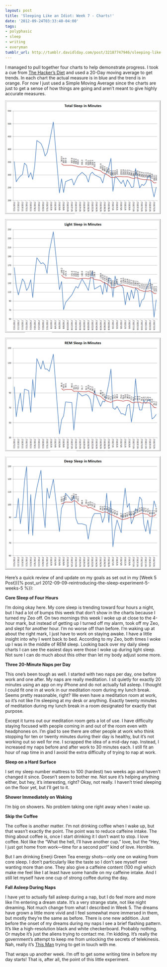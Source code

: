 ```yaml
---
layout: post
title: 'Sleeping Like an Idiot: Week 7 - Charts!'
date: '2012-09-24T03:33:40-04:00'
tags:
- polyphasic
- sleep
- writing
- everyman
tumblr_url: http://tumblr.davidlday.com/post/32187747946/sleeping-like-an-idiot-week-7-charts
---
```

I managed to pull together four charts to help demonstrate progress. I took a cue from [The Hacker’s Diet](http://www.fourmilab.ch/hackdiet/) and used a 20-Day moving average to get trends. In each chart the actual measure is in blue and the trend is in orange. For now I just used a Simple Moving Average since the charts are just to get a sense of how things are going and aren’t meant to give highly accurate measures.

![Sleep Chart 1](/assets/imported/tumblr/tumblr_matxxyqguu1r5rd2t.png)

![Sleep Chart 2](/assets/imported/tumblr/tumblr_matxz30K4v1r5rd2t.png)

![Sleep Chart 3](/assets/imported/tumblr/tumblr_matxzd1QbB1r5rd2t.png)

![Sleep Chart 4](/assets/imported/tumblr/tumblr_matxzoghav1r5rd2t.png)


Here’s a quick review of and update on my goals as set out in my [Week 5 Post]({% post_url 2012-09-09-reintroducing-the-sleep-experiment-5-weeks-5 %}):

**Core Sleep of Four Hours**

I’m doing okay here. My core sleep is trending toward four hours a night, but I had a lot of bumps this week that don’t show in the charts because I turned my Zeo off. On two mornings this week I woke up at close to the 4-hour mark, but instead of getting up I turned off my alarm, took off my Zeo, and slept for another hour. I’m no worse off than before. I’m waking up at about the right mark, I just have to work on staying awake. I have a little insight into why I went back to bed. According to my Zeo, both times I woke up I was in the middle of REM sleep. Looking back over my daily sleep charts I can see the easiest days were those I woke up during light sleep. Not sure I can do much about this other than let my body adjust some more.

**Three 20-Minute Naps per Day**

This one’s been tough as well. I started with two naps per day, one before work and one after. My naps are really meditation. I sit quietly for exactly 20 minutes using an app on my iPhone and do not actually fall asleep. I thought I could fit one in at work in our meditation room during my lunch break. Seems pretty reasonable, right? We even have a meditation room at work, so it’s not like I’m sleeping at my desk or anything. Exactly twenty minutes of meditation during my lunch break in a room designated for exactly that purpose.

Except it turns out our meditation room gets a lot of use. I have difficulty staying focused with people coming in and out of the room even with headphones on. I’m glad to see there are other people at work who think stopping for ten or twenty minutes during their day is healthy, but it’s not working out so well for me. I scrapped the idea of a mid-day nap. Instead, I increased my naps before and after work to 30 minutes each. I still fit an hour of nap time in and I avoid the extra difficulty of trying to nap at work.

**Sleep on a Hard Surface**

I set my sleep number mattress to 100 (hardest) two weeks ago and haven’t changed it since. Doesn’t seem to bother me. Not sure it’s helping anything either, but hey, it’s interesting, right? Okay, not really. I haven’t tried sleeping on the floor yet, but I’ll get to it.

**Shower Immediately on Waking**

I’m big on showers. No problem taking one right away when I wake up.

**Skip the Coffee**

The coffee is another matter. I’m not drinking coffee when I wake up, but that wasn’t exactly the point. The point was to reduce caffeine intake. The thing about coffee is, once I start drinking it I don’t want to stop. I love coffee. Not like the “What the hell, I’ll have another cup.” love, but the “Hey, I just got home from work—time for a second pot!” kind of love. Horrible.

But I am drinking Enerji Green Tea energy shots—only one on waking from core sleep. I don’t particularly like the taste so I don’t see myself ever wanting more than one. They also give a caffeine content (100 mg) which make me feel like I at least have some handle on my caffeine intake. And I still let myself have one cup of strong coffee during the day.

**Fall Asleep During Naps**

I have yet to actually fall asleep during a nap, but I do feel more and more like I’m entering a dream state. It’s a very strange state, not like night dreaming. Not much change from what I described in Week 5. The dreams have grown a little more vivid and I feel somewhat more immersed in them, but mostly they’re the same as before. There is one new addition. Just before the onset of my dreams during my naps I see a brief flashing pattern. It’s like a high-resolution black and white checkerboard. Probably nothing. Or maybe it’s just the aliens trying to contact me. I’m kidding. It’s really the government’s attempt to keep me from unlocking the secrets of telekinesis. Nah, really it’s [This Man](http://www.thisman.org/) trying to get in touch with me.

That wraps up another week. I’m off to get some writing time in before my day starts! That is, after all, the point of this little experiment.
